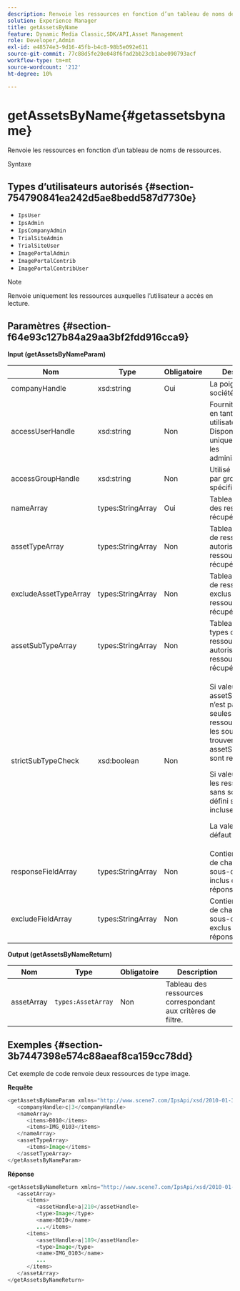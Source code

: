 ```yaml
---
description: Renvoie les ressources en fonction d’un tableau de noms de ressources.
solution: Experience Manager
title: getAssetsByName
feature: Dynamic Media Classic,SDK/API,Asset Management
role: Developer,Admin
exl-id: e48574e3-9d16-45fb-b4c8-98b5e092e611
source-git-commit: 77c88d5fe20e048f6fad2bb23cb1abe090793acf
workflow-type: tm+mt
source-wordcount: '212'
ht-degree: 10%

---
```


# getAssetsByName{#getassetsbyname}

Renvoie les ressources en fonction d’un tableau de noms de ressources.

Syntaxe

## Types d’utilisateurs autorisés {#section-754790841ea242d5ae8bedd587d7730e}

* `IpsUser`
* `IpsAdmin`
* `IpsCompanyAdmin`
* `TrialSiteAdmin`
* `TrialSiteUser`
* `ImagePortalAdmin`
* `ImagePortalContrib`
* `ImagePortalContribUser`

>[!NOTE]
>
>Renvoie uniquement les ressources auxquelles l’utilisateur a accès en lecture.

## Paramètres {#section-f64e93c127b84a29aa3bf2fdd916cca9}

**Input (getAssetsByNameParam)**

<table id="table_CE7B503B0E074719A523B458DF3A7286"> 
 <thead> 
  <tr> 
   <th colname="col1" class="entry"> Nom </th> 
   <th colname="col2" class="entry"> Type </th> 
   <th colname="col3" class="entry"> Obligatoire </th> 
   <th colname="col4" class="entry"> Description </th> 
  </tr> 
 </thead>
 <tbody> 
  <tr> 
   <td colname="col1"> <span class="codeph"> <span class="varname"> companyHandle </span> </span> </td> 
   <td colname="col2"> <span class="codeph"> xsd:string</span> </td> 
   <td colname="col3"> Oui </td> 
   <td colname="col4"> La poignée de la société. </td> 
  </tr> 
  <tr> 
   <td colname="col1"> <span class="codeph"> <span class="varname"> accessUserHandle</span> </span> </td> 
   <td colname="col2"> <span class="codeph"> xsd:string</span> </td> 
   <td colname="col3"> Non </td> 
   <td colname="col4"> Fournit un accès en tant qu’autre utilisateur. Disponible uniquement pour les administrateurs. </td> 
  </tr> 
  <tr> 
   <td colname="col1"> <span class="codeph"> <span class="varname"> accessGroupHandle </span> </span> </td> 
   <td colname="col2"> <span class="codeph"> xsd:string</span> </td> 
   <td colname="col3"> Non </td> 
   <td colname="col4"> Utilisé pour filtrer par groupe spécifique. </td> 
  </tr> 
  <tr> 
   <td colname="col1"> <span class="codeph"> <span class="varname"> nameArray</span> </span> </td> 
   <td colname="col2"> <span class="codeph"> types:StringArray</span> </td> 
   <td colname="col3"> Oui </td> 
   <td colname="col4"> Tableau des noms des ressources à récupérer. </td> 
  </tr> 
  <tr> 
   <td colname="col1"> <span class="codeph"> <span class="varname"> assetTypeArray</span> </span> </td> 
   <td colname="col2"> <span class="codeph"> types:StringArray</span> </td> 
   <td colname="col3"> Non </td> 
   <td colname="col4"> Tableau des types de ressources autorisés pour les ressources récupérées. </td> 
  </tr> 
  <tr> 
   <td colname="col1"> <span class="codeph"> <span class="varname"> excludeAssetTypeArray</span> </span> </td> 
   <td colname="col2"> <span class="codeph"> types:StringArray</span> </td> 
   <td colname="col3"> Non </td> 
   <td colname="col4"> Tableau des types de ressources exclus pour les ressources récupérées. </td> 
  </tr> 
  <tr> 
   <td colname="col1"> <span class="codeph"> <span class="varname"> assetSubTypeArray</span> </span> </td> 
   <td colname="col2"> <span class="codeph"> types:StringArray</span> </td> 
   <td colname="col3"> Non </td> 
   <td colname="col4"> Tableau de sous-types de ressources autorisés pour les ressources récupérées. </td> 
  </tr> 
  <tr> 
   <td colname="col1"> <span class="codeph"> <span class="varname"> strictSubTypeCheck </span> </span> </td> 
   <td colname="col2"> <span class="codeph"> xsd:boolean</span> </td> 
   <td colname="col3"> Non </td> 
   <td colname="col4"> <p>Si <span class="codeph"> valeur est true</span> et <span class="codeph"> assetSubTypeArray</span> n’est pas vide, seules les ressources dont les sous-types se trouvent dans <span class="codeph"> assetSubTypeArray</span> sont renvoyées. </p> <p>Si <span class="codeph"> valeur est false</span> les ressources sans sous-type défini sont incluses. </p> <p>La valeur par défaut est <span class="codeph"> false</span>. </p> </td> 
  </tr> 
  <tr> 
   <td colname="col1"> <span class="codeph"> <span class="varname"> responseFieldArray </span> </span> </td> 
   <td colname="col2"> <span class="codeph"> types:StringArray</span> </td> 
   <td colname="col3"> Non </td> 
   <td colname="col4"> Contient une liste de champs et de sous-champs inclus dans la réponse. </td> 
  </tr> 
  <tr> 
   <td colname="col1"> <span class="codeph"> <span class="varname"> excludeFieldArray</span> </span> </td> 
   <td colname="col2"> <span class="codeph"> types:StringArray</span> </td> 
   <td colname="col3"> Non </td> 
   <td colname="col4"> Contient une liste de champs et de sous-champs exclus de la réponse. </td> 
  </tr> 
 </tbody> 
</table>

**Output (getAssetsByNameReturn)**

| Nom | Type | Obligatoire | Description |
|---|---|---|---|
| assetArray | `types:AssetArray` | Non | Tableau des ressources correspondant aux critères de filtre. |

## Exemples {#section-3b7447398e574c88aeaf8ca159cc78dd}

Cet exemple de code renvoie deux ressources de type image.

**Requête**

```java
<getAssetsByNameParam xmlns="http://www.scene7.com/IpsApi/xsd/2010-01-31">
   <companyHandle>c|3</companyHandle>
   <nameArray>
      <items>B010</items>
      <items>IMG_0103</items>
   </nameArray>
   <assetTypeArray>
      <items>Image</items>
   </assetTypeArray>
</getAssetsByNameParam>
```

**Réponse**

```java
<getAssetsByNameReturn xmlns="http://www.scene7.com/IpsApi/xsd/2010-01-31">
   <assetArray>
      <items>
         <assetHandle>a|210</assetHandle>
         <type>Image</type>
         <name>B010</name>
         ...</items>
      <items>
         <assetHandle>a|189</assetHandle>
         <type>Image</type>
         <name>IMG_0103</name>
         ...
      </items>
   </assetArray>
</getAssetsByNameReturn>
```
